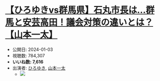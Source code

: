 # [【ひろゆきvs群馬県】石丸市長は…群馬と安芸高田！議会対策の違いとは？【山本一太】](https://www.youtube.com/watch?v=lRc_aZArsoQ)
-   公開日: 2024-01-03
-   視聴数: 784,307
-   **いいね数: 7,616**
-   出演者: [ひろゆき](/rehacq_fan/people/ひろゆき "wikilink"), [山本一太](/rehacq_fan/people/山本一太 "wikilink")
    - [![](https://img.youtube.com/vi/lRc_aZArsoQ/hqdefault.jpg)](https://www.youtube.com/watch?v=lRc_aZArsoQ)
